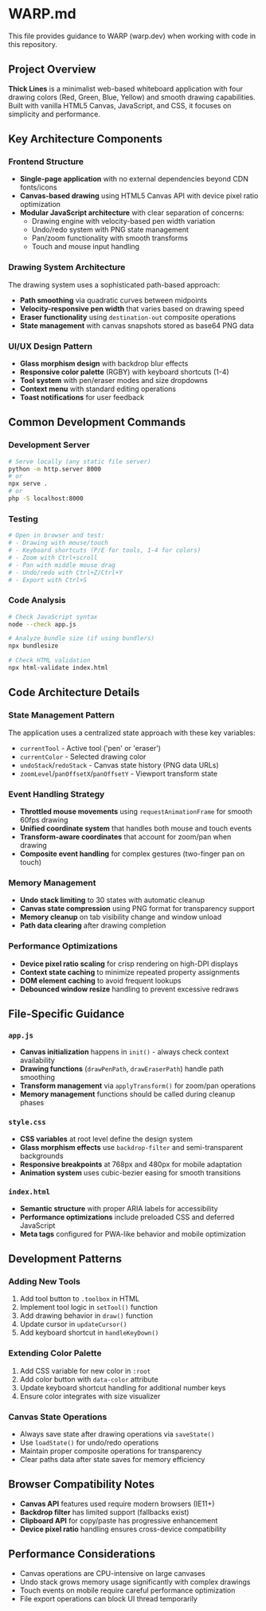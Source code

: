 # WARP.md

This file provides guidance to WARP (warp.dev) when working with code in this repository.

## Project Overview

**Thick Lines** is a minimalist web-based whiteboard application with four drawing colors (Red, Green, Blue, Yellow) and smooth drawing capabilities. Built with vanilla HTML5 Canvas, JavaScript, and CSS, it focuses on simplicity and performance.

## Key Architecture Components

### Frontend Structure
- **Single-page application** with no external dependencies beyond CDN fonts/icons
- **Canvas-based drawing** using HTML5 Canvas API with device pixel ratio optimization
- **Modular JavaScript architecture** with clear separation of concerns:
  - Drawing engine with velocity-based pen width variation
  - Undo/redo system with PNG state management
  - Pan/zoom functionality with smooth transforms
  - Touch and mouse input handling

### Drawing System Architecture
The drawing system uses a sophisticated path-based approach:
- **Path smoothing** via quadratic curves between midpoints
- **Velocity-responsive pen width** that varies based on drawing speed
- **Eraser functionality** using `destination-out` composite operations
- **State management** with canvas snapshots stored as base64 PNG data

### UI/UX Design Pattern
- **Glass morphism design** with backdrop blur effects
- **Responsive color palette** (RGBY) with keyboard shortcuts (1-4)
- **Tool system** with pen/eraser modes and size dropdowns
- **Context menu** with standard editing operations
- **Toast notifications** for user feedback

## Common Development Commands

### Development Server
```bash
# Serve locally (any static file server)
python -m http.server 8000
# or
npx serve .
# or
php -S localhost:8000
```

### Testing
```bash
# Open in browser and test:
# - Drawing with mouse/touch
# - Keyboard shortcuts (P/E for tools, 1-4 for colors)
# - Zoom with Ctrl+scroll
# - Pan with middle mouse drag
# - Undo/redo with Ctrl+Z/Ctrl+Y
# - Export with Ctrl+S
```

### Code Analysis
```bash
# Check JavaScript syntax
node --check app.js

# Analyze bundle size (if using bundlers)
npx bundlesize

# Check HTML validation
npx html-validate index.html
```

## Code Architecture Details

### State Management Pattern
The application uses a centralized state approach with these key variables:
- `currentTool` - Active tool ('pen' or 'eraser')
- `currentColor` - Selected drawing color
- `undoStack`/`redoStack` - Canvas state history (PNG data URLs)
- `zoomLevel`/`panOffsetX`/`panOffsetY` - Viewport transform state

### Event Handling Strategy
- **Throttled mouse movements** using `requestAnimationFrame` for smooth 60fps drawing
- **Unified coordinate system** that handles both mouse and touch events
- **Transform-aware coordinates** that account for zoom/pan when drawing
- **Composite event handling** for complex gestures (two-finger pan on touch)

### Memory Management
- **Undo stack limiting** to 30 states with automatic cleanup
- **Canvas state compression** using PNG format for transparency support
- **Memory cleanup** on tab visibility change and window unload
- **Path data clearing** after drawing completion

### Performance Optimizations
- **Device pixel ratio scaling** for crisp rendering on high-DPI displays
- **Context state caching** to minimize repeated property assignments
- **DOM element caching** to avoid frequent lookups
- **Debounced window resize** handling to prevent excessive redraws

## File-Specific Guidance

### `app.js`
- **Canvas initialization** happens in `init()` - always check context availability
- **Drawing functions** (`drawPenPath`, `drawEraserPath`) handle path smoothing
- **Transform management** via `applyTransform()` for zoom/pan operations
- **Memory management** functions should be called during cleanup phases

### `style.css`
- **CSS variables** at root level define the design system
- **Glass morphism effects** use `backdrop-filter` and semi-transparent backgrounds
- **Responsive breakpoints** at 768px and 480px for mobile adaptation
- **Animation system** uses cubic-bezier easing for smooth transitions

### `index.html`
- **Semantic structure** with proper ARIA labels for accessibility
- **Performance optimizations** include preloaded CSS and deferred JavaScript
- **Meta tags** configured for PWA-like behavior and mobile optimization

## Development Patterns

### Adding New Tools
1. Add tool button to `.toolbox` in HTML
2. Implement tool logic in `setTool()` function
3. Add drawing behavior in `draw()` function
4. Update cursor in `updateCursor()`
5. Add keyboard shortcut in `handleKeyDown()`

### Extending Color Palette
1. Add CSS variable for new color in `:root`
2. Add color button with `data-color` attribute
3. Update keyboard shortcut handling for additional number keys
4. Ensure color integrates with size visualizer

### Canvas State Operations
- Always save state after drawing operations via `saveState()`
- Use `loadState()` for undo/redo operations
- Maintain proper composite operations for transparency
- Clear paths data after state saves for memory efficiency

## Browser Compatibility Notes
- **Canvas API** features used require modern browsers (IE11+)
- **Backdrop filter** has limited support (fallbacks exist)
- **Clipboard API** for copy/paste has progressive enhancement
- **Device pixel ratio** handling ensures cross-device compatibility

## Performance Considerations
- Canvas operations are CPU-intensive on large canvases
- Undo stack grows memory usage significantly with complex drawings
- Touch events on mobile require careful performance optimization
- File export operations can block UI thread temporarily
